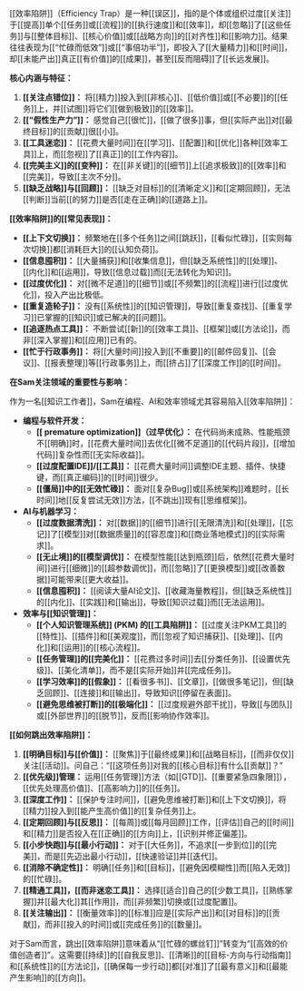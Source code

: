 [[效率陷阱]]（Efficiency Trap）是一种[[误区]]，指的是个体或组织过度[[关注]]于[[提高]]单个[[任务]]或[[流程]]的[[执行速度]]和[[效率]]，却[[忽略]]了[[这些任务]]与[[整体目标]]、[[核心价值]]或[[战略方向]]的[[对齐性]]和[[影响力]]。结果往往表现为[[“忙碌而低效”]]或[[“事倍功半”]]，即投入了[[大量精力]]和[[时间]]，却[[未能产出]]真正[[有价值]]的[[成果]]，甚至[[反而阻碍]]了[[长远发展]]。

**核心内涵与特征：**

1.  **[[关注点错位]]：** 将[[精力]]投入到[[非核心]]、[[低价值]]或[[不必要]]的[[任务]]上，并[[试图]]将它们[[做到极致]]的[[效率]]。
2.  **[[“假性生产力”]]：** 感觉自己[[很忙]]，[[做了很多]]事，但[[实际产出]]对[[最终目标]]的[[贡献]]很[[小]]。
3.  **[[工具迷恋]]：** [[花费大量时间]]在[[学习]]、[[配置]]和[[优化]]各种[[效率工具]]上，而[[忽视]]了[[真正]]的[[工作内容]]。
4.  **[[完美主义]]的[[变种]]：** 在[[非关键]]的[[细节]]上[[追求极致]]的[[效率]]和[[完美]]，导致[[主次不分]]。
5.  **[[缺乏战略]]与[[回顾]]：** [[缺乏对目标]]的[[清晰定义]]和[[定期回顾]]，无法[[判断]]当前[[的努力]]是否[[走在正确]]的[[道路上]]。

**[[效率陷阱]]的[[常见表现]]：**

*   **[[上下文切换]]：** 频繁地在[[多个任务]]之间[[跳跃]]，[[看似忙碌]]，[[实则每次切换]]都[[消耗巨大]]的[[认知负荷]]。
*   **[[信息囤积]]：** [[大量捕获]]和[[收集信息]]，但[[缺乏系统性]]的[[处理]]、[[内化]]和[[运用]]，导致[[信息过载]]而[[无法转化为知识]]。
*   **[[过度优化]]：** 对[[微不足道]]的[[细节]]或[[不频繁]]的[[流程]]进行[[过度优化]]，投入产出比极低。
*   **[[重复造轮子]]：** 没有[[系统性]]的[[知识管理]]，导致[[重复查找]]、[[重复学习]]已掌握的[[知识]]或已解决的[[问题]]。
*   **[[追逐热点工具]]：** 不断尝试[[新]]的[[效率工具]]、[[框架]]或[[方法论]]，而非[[深入掌握]]和[[应用]]已有的。
*   **[[忙于行政事务]]：** 将[[大量时间]]投入到[[不重要]]的[[邮件回复]]、[[会议]]、[[报表整理]]等[[行政事务]]上，而[[挤占]]了[[深度工作]]的[[时间]]。

**在Sam关注领域的重要性与影响：**

作为一名[[知识工作者]]，Sam在编程、AI和效率领域尤其容易陷入[[效率陷阱]]：

*   **编程与软件开发：**
    *   **[[ premature optimization]]（过早优化）：** 在代码尚未成熟、性能瓶颈不[[明确]]时，[[花费大量时间]]去优化[[微不足道]]的[[代码片段]]，[[增加代码]]复杂性而[[无实际收益]]。
    *   **[[过度配置IDE]]/[[工具]]：** [[花费大量时间]]调整IDE主题、插件、快捷键，而[[真正编码]]的[[时间]]很少。
    *   **[[僵局]]中的[[无效忙碌]]：** 面对[[复杂Bug]]或[[系统架构]]难题时，[[长时间]]地[[反复尝试无效]]方法，[[不跳出]]现有[[思维框架]]。
*   **AI与机器学习：**
    *   **[[过度数据清洗]]：** 对[[数据]]的[[细节]]进行[[无限清洗]]和[[处理]]，[[忘记]]了[[模型]]对[[数据质量]]的[[容忍度]]和[[商业落地模式]]的[[实际需求]]。
    *   **[[无止境]]的[[模型调优]]：** 在模型性能[[达到瓶颈]]后，依然[[花费大量时间]]进行[[细微]]的[[超参数调优]]，而[[忽略]]了[[更换模型]]或[[改善数据]]可能带来[[更大收益]]。
    *   **[[信息囤积]]：** [[阅读大量AI论文]]、[[收藏海量教程]]，但[[缺乏系统性]]的[[内化]]、[[实践]]和[[输出]]，导致[[知识过载]]而[[无法运用]]。
*   **效率与[[知识管理]]：**
    *   **[[个人知识管理系统]] (PKM) 的[[工具陷阱]]：** [[过度关注PKM工具]]的[[特性]]、[[插件]]和[[美观度]]，而[[忽视了知识捕获]]、[[处理]]、[[内化]]和[[运用]]的[[核心流程]]。
    *   **[[任务管理]]的[[完美化]]：** [[花费过多时间]]去[[分类任务]]、[[设置优先级]]、[[美化清单]]，而不是[[实际开始]]并[[完成任务]]。
    *   **[[学习效率]]的[[假象]]：** [[看很多书]]、[[文章]]，[[做很多笔记]]，但[[缺乏回顾]]、[[连接]]和[[输出]]，导致知识[[停留在表面]]。
    *   **[[避免思维被打断]]的[[极端化]]：** [[过度规避外部干扰]]，导致[[与团队]]或[[外部世界]]的[[脱节]]，反而[[影响协作效率]]。

**[[如何跳出效率陷阱]]：**

1.  **[[明确目标]]与[[价值]]：** [[聚焦]]于[[最终成果]]和[[战略目标]]，[[而非仅仅]]关注[[活动]]。问自己：“[[这项任务]]对我的[[核心目标]]有什么[[贡献]]？”
2.  **[[优先级]]管理：** 运用[[任务管理]]方法（如[[GTD]]、[[重要紧急四象限]]），[[优先处理高价值]]、[[高影响力]]的[[任务]]。
3.  **[[深度工作]]：** [[保护专注时间]]，[[避免思维被打断]]和[[上下文切换]]，将[[精力]]投入到[[能产生高价值]]的[[复杂任务]]上。
4.  **[[定期回顾]]与[[反思]]：** [[每周]]或[[每月回顾]]工作，[[评估]]自己的[[时间]]和[[精力]]是否投入在[[正确]]的[[方向]]上，[[识别并修正偏差]]。
5.  **[[小步快跑]]与[[最小行动]]：** 对于[[大任务]]，不追求[[一步到位]]的[[完美]]，而是[[先迈出最小行动]]，[[快速验证]]并[[迭代]]。
6.  **[[消除不确定性]]：** 明确[[任务]]和[[目标]]，[[避免因模糊性]]而[[陷入无效]]的[[忙碌]]。
7.  **[[精通工具]]，[[而非迷恋工具]]：** 选择[[适合]]自己的[[少数工具]]，[[熟练掌握]]并[[最大化]]其[[作用]]，而[[非频繁]]切换或[[过度配置]]。
8.  **[[关注输出]]：** [[衡量效率]]的[[标准]]应是[[实际产出]]和[[对目标]]的[[贡献]]，而非[[投入的时间]]或[[完成任务]]的[[数量]]。

对于Sam而言，跳出[[效率陷阱]]意味着从“[[忙碌的螺丝钉]]”转变为“[[高效的价值创造者]]”。这需要[[持续]]的[[自我反思]]、[[清晰]]的[[目标-方向与行动指南]]和[[系统性]]的[[方法论]]，[[确保每一步行动]]都[[对准]]了[[最有意义]]和[[最能产生影响]]的[[方向]]。